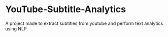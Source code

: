# YouTube-Subtitle-Analytics

A project made to extract subtitles from youtube and perform text analytics using NLP.
